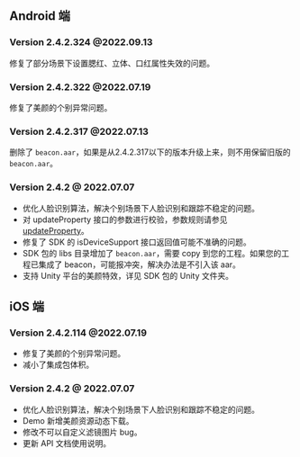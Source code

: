 ## Android 端
### Version 2.4.2.324 @2022.09.13
修复了部分场景下设置腮红、立体、口红属性失效的问题。


### Version 2.4.2.322 @2022.07.19
修复了美颜的个别异常问题。

### Version 2.4.2.317 @2022.07.13
删除了 `beacon.aar`，如果是从2.4.2.317以下的版本升级上来，则不用保留旧版的 `beacon.aar`。

###  Version 2.4.2 @ 2022.07.07
- 优化人脸识别算法，解决个别场景下人脸识别和跟踪不稳定的问题。
- 对 updateProperty 接口的参数进行校验，参数规则请参见 [updateProperty](https://cloud.tencent.com/document/product/616/65896#updateproperty)。
- 修复了 SDK 的 isDeviceSupport 接口返回值可能不准确的问题。
- SDK 包的 libs 目录增加了 `beacon.aar`，需要 copy 到您的工程。如果您的工程已集成了 beacon，可能报冲突，解决办法是不引入该 aar。
- 支持 Unity 平台的美颜特效，详见 SDK 包的 Unity 文件夹。

## iOS 端
### Version 2.4.2.114  @2022.07.19
- 修复了美颜的个别异常问题。
- 减小了集成包体积。

###  Version 2.4.2 @ 2022.07.07
- 优化人脸识别算法，解决个别场景下人脸识别和跟踪不稳定的问题。
- Demo 新增美颜资源动态下载。
- 修改不可以自定义滤镜图片 bug。
- 更新 API 文档使用说明。

